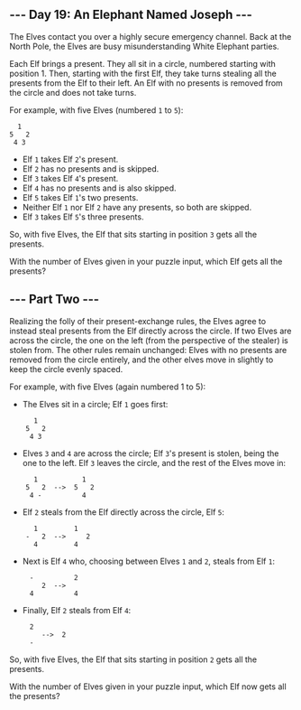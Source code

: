 ## --- Day 19: An Elephant Named Joseph ---

The Elves contact you over a highly secure emergency channel. Back at the North Pole, the Elves are busy misunderstanding White Elephant parties.

Each Elf brings a present. They all sit in a circle, numbered starting with position 1. Then, starting with the first Elf, they take turns stealing all the presents from the Elf to their left. An Elf with no presents is removed from the circle and does not take turns.

For example, with five Elves (numbered `1` to `5`):

```
  1
5   2
 4 3
```

 - Elf `1` takes Elf `2`'s present.
 - Elf `2` has no presents and is skipped.
 - Elf `3` takes Elf `4`'s present.
 - Elf `4` has no presents and is also skipped.
 - Elf `5` takes Elf `1`'s two presents.
 - Neither Elf `1` nor Elf `2` have any presents, so both are skipped.
 - Elf `3` takes Elf `5`'s three presents.

So, with five Elves, the Elf that sits starting in position `3` gets all the presents.

With the number of Elves given in your puzzle input, which Elf gets all the presents?

## --- Part Two ---

Realizing the folly of their present-exchange rules, the Elves agree to instead steal presents from the Elf directly across the circle. If two Elves are across the circle, the one on the left (from the perspective of the stealer) is stolen from. The other rules remain unchanged: Elves with no presents are removed from the circle entirely, and the other elves move in slightly to keep the circle evenly spaced.

For example, with five Elves (again numbered 1 to 5):

 - The Elves sit in a circle; Elf `1` goes first:

```
      1
    5   2
     4 3
```

 - Elves `3` and `4` are across the circle; Elf `3`'s present is stolen, being the one to the left. Elf `3` leaves the circle, and the rest of the Elves move in:

```
      1           1
    5   2  -->  5   2
     4 -          4
```

 - Elf `2` steals from the Elf directly across the circle, Elf `5`:

```
      1         1
    -   2  -->     2
      4         4
```

 - Next is Elf `4` who, choosing between Elves `1` and `2`, steals from Elf `1`:

```
     -          2
        2  -->
     4          4
```

 - Finally, Elf `2` steals from Elf `4`:

```
     2
        -->  2
     -
```

So, with five Elves, the Elf that sits starting in position `2` gets all the presents.

With the number of Elves given in your puzzle input, which Elf now gets all the presents?

